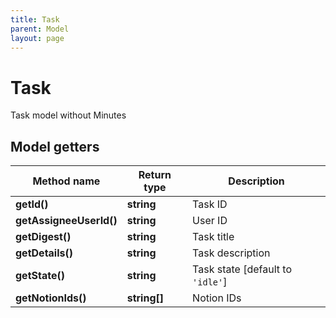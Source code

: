 ```yaml
---
title: Task
parent: Model
layout: page
---
```


# Task

Task model without Minutes

## Model getters

Method name | Return type | Description
------------ | ------------- | -------------
**getId()** | **string** | Task ID
**getAssigneeUserId()** | **string** | User ID
**getDigest()** | **string** | Task title
**getDetails()** | **string** | Task description
**getState()** | **string** | Task state [default to `'idle'`]
**getNotionIds()** | **string[]** | Notion IDs

